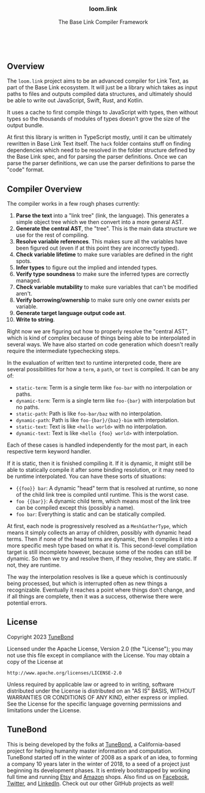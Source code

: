 <br/>
<br/>
<br/>
<br/>
<br/>
<br/>
<br/>

<h3 align='center'>loom.link</h3>
<p align='center'>
  The Base Link Compiler Framework
</p>

<br/>
<br/>
<br/>

## Overview

The `loom.link` project aims to be an advanced compiler for Link Text,
as part of the Base Link ecosystem. It will just be a library which
takes as input paths to files and outputs compiled data structures, and
ultimately should be able to write out JavaScript, Swift, Rust, and
Kotlin.

It uses a cache to first compile things to JavaScript with types, then
without types so the thousands of modules of types doesn't grow the size
of the output bundle.

At first this library is written in TypeScript mostly, until it can be
ultimately rewritten in Base Link Text itself. The `hack` folder
contains stuff on finding dependencies which need to be resolved in the
folder structure defined by the Base Link spec, and for parsing the
parser definitions. Once we can parse the parser definitions, we can use
the parser definitions to parse the "code" format.

## Compiler Overview

The compiler works in a few rough phases currently:

1. **Parse the text** into a "link tree" (link, the language). This
   generates a simple object tree which we then convert into a more
   general AST.
1. **Generate the central AST**, the "tree". This is the main data
   structure we use for the rest of compiling.
1. **Resolve variable references**. This makes sure all the variables
   have been figured out (even if at this point they are incorrectly
   typed).
1. **Check variable lifetime** to make sure variables are defined in the
   right spots.
1. **Infer types** to figure out the implied and intended types.
1. **Verify type soundness** to make sure the inferred types are
   correctly managed.
1. **Check variable mutability** to make sure variables that can't be
   modified aren't.
1. **Verify borrowing/ownership** to make sure only one owner exists per
   variable.
1. **Generate target language output code ast**.
1. **Write to string**.

Right now we are figuring out how to properly resolve the "central AST",
which is kind of complex because of things being able to be interpolated
in several ways. We have also started on code generation which doesn't
really require the intermediate typechecking steps.

In the evaluation of written text to runtime interpreted code, there are
several possibilities for how a `term`, a `path`, or `text` is compiled.
It can be any of:

- `static-term`: Term is a single term like `foo-bar` with no
  interpolation or paths.
- `dynamic-term`: Term is a single term like `foo-{bar}` with
  interpolation but no paths.
- `static-path`: Path is like `foo-bar/baz` with no interpolation.
- `dynamic-path`: Path is like `foo-{bar}/{baz}-bim` with interpolation.
- `static-text`: Text is like `<hello world>` with no interpolation.
- `dynamic-text`: Text is like `<hello {foo} world>` with interpolation.

Each of these cases is handled independently for the most part, in each
respective term keyword handler.

If it is static, then it is finished compiling it. If it is dynamic, it
might still be able to statically compile it after some binding
resolution, or it may need to be runtime interpolated. You can have
these sorts of situations:

- `{{foo}} bar`: A dynamic "head" term that is resolved at runtime, so
  none of the child link tree is compiled until runtime. This is the
  worst case.
- `foo {{bar}}`: A dynamic child term, which means most of the link tree
  can be compiled except this (possibly a name).
- `foo bar`: Everything is static and can be statically compiled.

At first, each node is progressively resolved as a `MeshGatherType`,
which means it simply collects an array of children, possibly with
dynamic head terms. Then if none of the head terms are dynamic, then it
compiles it into a more specific mesh type based on what it is. This
second-level compilation target is still incomplete however, because
some of the nodes can still be dynamic. So then we try and resolve them,
if they resolve, they are static. If not, they are runtime.

The way the interpolation resolves is like a queue which is continuously
being processed, but which is interrupted often as new things a
recognizable. Eventually it reaches a point where things don't change,
and if all things are complete, then it was a success, otherwise there
were potential errors.

## License

Copyright 2023 <a href='https://tune.bond'>TuneBond</a>

Licensed under the Apache License, Version 2.0 (the "License"); you may
not use this file except in compliance with the License. You may obtain
a copy of the License at

    http://www.apache.org/licenses/LICENSE-2.0

Unless required by applicable law or agreed to in writing, software
distributed under the License is distributed on an "AS IS" BASIS,
WITHOUT WARRANTIES OR CONDITIONS OF ANY KIND, either express or implied.
See the License for the specific language governing permissions and
limitations under the License.

## TuneBond

This is being developed by the folks at [TuneBond](https://tune.bond), a
California-based project for helping humanity master information and
computation. TuneBond started off in the winter of 2008 as a spark of an
idea, to forming a company 10 years later in the winter of 2018, to a
seed of a project just beginning its development phases. It is entirely
bootstrapped by working full time and running
[Etsy](https://etsy.com/shop/mountbuild) and
[Amazon](https://www.amazon.com/s?rh=p_27%3AMount+Build) shops. Also
find us on [Facebook](https://www.facebook.com/tunebond),
[Twitter](https://twitter.com/tunebond), and
[LinkedIn](https://www.linkedin.com/company/tunebond). Check out our
other GitHub projects as well!
